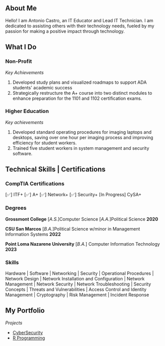 <!--Section 1: Introduce yourself-->
## About Me

Hello! I am Antonio Castro, an IT Educator and Lead IT Technician. I am dedicated to assisting others with their technology needs, fueled by my passion for making a positive impact through technology.


<!--Mention your top/relevant skills here - core and soft skills-->
## What I Do

### Non-Profit
*Key Achievements*
1. Developed study plans and visualized roadmaps to support ADA students' academic success
2. Strategically restructure the A+ course into two distinct modules to enhance preparation for the 1101 and 1102 certification exams.

### Higher Education
*Key achievements*
1. Developed standard operating procedures for imaging laptops and desktops, saving over one hour per imaging process and improving efficiency for student workers.
2. Trained five student workers in system management and security software.

## Technical Skills | Certifications

### CompTIA Certifications
[✅] ITF+ [✅] A+ [✅] Network+ [✅] Security+ [In Progress] CySA+  

### Degrees
**Grossmont College** [_A.S._]Computer Science [_A.A._]Political Science **2020**  

**CSU San Marcos** [_B.A._]Political Science w/minor in Management Information Systems **2022**  

**Point Loma Nazarene University** [_B.A._] Computer Information Technology **2023**

### Skills
Hardware | Software | Networking | Security | Operational Procedures | Network Design | Network Installation and Configuration | Network Management | Network Security | Network Troubleshooting | Security Concepts | Threats and Vulnerabilities | Access Control and Identity Management | Cryptography | Risk Management | Incident Response 
<!--Section 2: List 3-4 key projects-->
## My Portfolio

*Projects*
- [CyberSecurity](https://github.com/Sudo-Antonio-Castro/CyberSecurity/tree/main)
- [R Programming](https://github.com/Sudo-Antonio-Castro/R/tree/main)
